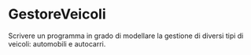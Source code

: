 # GestoreVeicoli
Scrivere un programma in grado di modellare la gestione di diversi tipi di veicoli: automobili e autocarri. 
